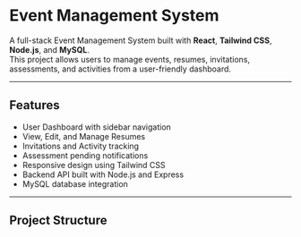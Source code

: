 # Event Management System

A full-stack Event Management System built with **React**, **Tailwind CSS**, **Node.js**, and **MySQL**.  
This project allows users to manage events, resumes, invitations, assessments, and activities from a user-friendly dashboard.

---

## Features

- User Dashboard with sidebar navigation  
- View, Edit, and Manage Resumes  
- Invitations and Activity tracking  
- Assessment pending notifications  
- Responsive design using Tailwind CSS  
- Backend API built with Node.js and Express  
- MySQL database integration  

---

## Project Structure

